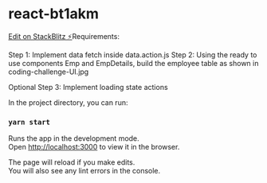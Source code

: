 # react-bt1akm

[Edit on StackBlitz ⚡️](https://stackblitz.com/edit/react-bt1akm)Requirements:

Step 1: Implement data fetch inside data.action.js
Step 2: Using the ready to use components Emp and EmpDetails,
build the employee table as shown in coding-challenge-UI.jpg

Optional Step 3: Implement loading state actions

In the project directory, you can run:

### `yarn start`

Runs the app in the development mode.\
Open [http://localhost:3000](http://localhost:3000) to view it in the browser.

The page will reload if you make edits.\
You will also see any lint errors in the console.
